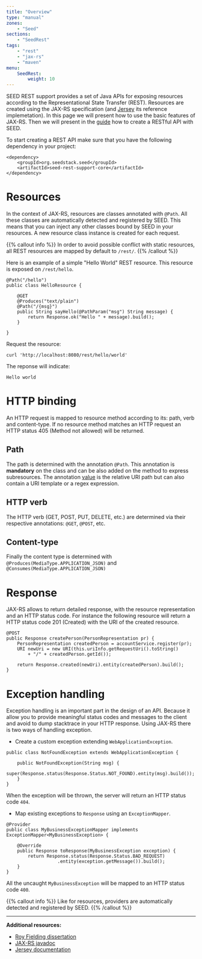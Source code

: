 ```yaml
---
title: "Overview"
type: "manual"
zones:
    - "Seed"
sections:
    - "SeedRest"
tags:
    - "rest"
    - "jax-rs"
    - "maven"
menu:
    SeedRest:
        weight: 10
---
```


SEED REST support provides a set of Java APIs for exposing resources according to the Representational State Transfer (REST).
Resources are created using the JAX-RS specification (and [Jersey](https://jersey.java.net/) its reference implemetation).
In this page we will present how to use the basic features of
JAX-RS. Then we will present in the [guide](guide) how to create a
RESTful API with SEED.

To start creating a REST API make sure that you have the following dependency in your project:

    <dependency>
        <groupId>org.seedstack.seed</groupId>
        <artifactId>seed-rest-support-core</artifactId>
    </dependency>


# Resources

In the context of JAX-RS, resources are classes annotated with `@Path`. All these classes are automatically detected and registered by SEED.
This means that you can inject any other classes bound by SEED in your resources. A new resource class instance is created for each request.

{{% callout info %}}
In order to avoid possible conflict with static resources, all REST resources are mapped by default to `/rest/`.
{{% /callout %}}

Here is an example of a simple "Hello World" REST resource. This resource is exposed on `/rest/hello`.

    @Path("/hello")
    public class HelloResource {

        @GET
        @Produces("text/plain")
        @Path("/{msg}")
        public String sayHello(@PathParam("msg") String message) {
            return Response.ok("Hello " + message).build();
        }

    }

Request the resource:

    curl 'http://localhost:8080/rest/hello/world'

The reponse will indicate:

    Hello world


# HTTP binding

An HTTP request is mapped to resource method according to its: path,
verb and content-type. If no resource method matches an HTTP request
an HTTP status 405 (Method not allowed) will be returned.

## Path

The path is determined with the annotation `@Path`. This annotation is
**mandatory** on the class and can be also added on the method to express
subresources. The annotation [value][1] is the relative URI path but can
also contain a URI template or a regex expression.

## HTTP verb

The HTTP verb (GET, POST, PUT, DELETE, etc.) are
determined via their respective annotations: `@GET`, `@POST`, etc.

## Content-type

Finally the content type is determined with `@Produces(MediaType.APPLICATION_JSON)`
and `@Consumes(MediaType.APPLICATION_JSON)`


# Response

JAX-RS allows to return detailed response, with the resource
representation and an HTTP status code. For instance the following
resource will return a HTTP status code 201 (Created) with the URI of
the created resource.

```
@POST
public Response createPerson(PersonRepresentation pr) {
    PersonRepresentation createdPerson = accountService.register(pr);
    URI newUri = new URI(this.uriInfo.getRequestUri().toString()
	    + "/" + createdPerson.getId());
		
    return Response.created(newUri).entity(createdPerson).build();
}
```

# Exception handling

Exception handling is an important part in the design of an API. 
Because it allow you to provide meaningful status codes and messages to the client and avoid to dump stacktrace in your HTTP response.
Using JAX-RS there is two ways of handling exception.

* Create a custom exception extending `WebApplicationException`.

```
public class NotFoundException extends WebApplicationException {

    public NotFoundException(String msg) {
	    super(Response.status(Response.Status.NOT_FOUND).entity(msg).build());
    }
}
```

When the exception will be thrown, the server will return an HTTP status code `404`.

* Map existing exceptions to `Response` using an `ExceptionMapper`. 

```
@Provider
public class MyBusinessExceptionMapper implements ExceptionMapper<MyBusinessException> {

    @Override
    public Response toResponse(MyBusinessException exception) {
        return Response.status(Response.Status.BAD_REQUEST)
                   .entity(exception.getMessage()).build();
    }
}
```

All the uncaught `MyBusinessException` will be mapped to an HTTP
status code `400`.

{{% callout info %}}
Like for resources, providers are automatically detected and registered by SEED.
{{% /callout %}}


---
**Additional resources:**

* [Roy Fielding dissertation](https://www.ics.uci.edu/~fielding/pubs/dissertation/rest_arch_style.htm)
* [JAX-RS javadoc](http://docs.oracle.com/javaee/7/api/javax/ws/rs/package-summary.html)
* [Jersey documentation](https://jersey.java.net/documentation/latest/index.html)

[1]: https://docs.oracle.com/javaee/7/api/javax/ws/rs/Path.html#value--
